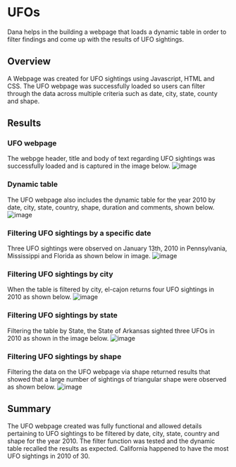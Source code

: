 # UFOs
Dana helps in the building a webpage that loads a dynamic table in order to filter findings and come up with the results of UFO sightings.

## Overview 
A Webpage was created for UFO sightings using Javascript, HTML and CSS. The UFO webpage was successfully loaded so users can filter through the data across multiple criteria such as date, city, state, county and shape. 


## Results
### UFO webpage
The webpge header, title and body of text regarding UFO sightings was successfully loaded and is captured in the image below.
![image](https://user-images.githubusercontent.com/114967995/228996164-edc1c334-8d8c-4f52-989b-1cc392b3f7a8.png)

### Dynamic table
The UFO webpage also includes the dynamic table for the year 2010 by date, city, state, country, shape, duration and comments, shown below.
![image](https://user-images.githubusercontent.com/114967995/228996197-eafa4797-e384-451d-9110-eeb653e758ae.png)

### Filtering UFO sightings by a specific date
Three UFO sightings were observed on January 13th, 2010 in Pennsylvania, Mississippi and Florida as shown below in image.
![image](https://user-images.githubusercontent.com/114967995/228996255-74d65593-37cb-41a7-8611-52c0cac29510.png)

### Filtering UFO sightings by city
When the table is filtered by city, el-cajon returns four UFO sightings in 2010 as shown below.
![image](https://user-images.githubusercontent.com/114967995/229007996-379ef7f5-2686-4379-85d7-4ae20dc2e05f.png)

### Filtering UFO sightings by state
Filtering the table by State, the State of Arkansas sighted three UFOs in 2010 as shown in the image below.
![image](https://user-images.githubusercontent.com/114967995/229005161-9b4f694a-96cc-4723-99c8-d698618e3552.png)

### Filtering UFO sightings by shape
Filtering the data on the UFO webpage via shape returned results that showed that a large number of sightings of triangular shape were observed as shown below.
![image](https://user-images.githubusercontent.com/114967995/229006965-4af2ac5b-aea5-42b4-ac6b-75825dc1e8af.png)


## Summary
The UFO webpage created was fully functional and allowed details pertaining to UFO sightings to be filtered by date, city, state, country and shape for the year 2010. The filter function was tested and the dynamic table recalled the results as expected. California happened to have the most UFO sightings in 2010 of 30.
